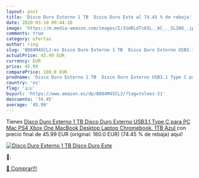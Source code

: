 ```yaml
---
layout: post
title: 'Disco Duro Externo 1 TB  Disco Duro Exte al 74.45 % de rebaja'
date: 2020-03-10 09:44:10
image: 'https://m.media-amazon.com/images/I/31mRLdTc6IL._AC_._SL200_.jpg'
comments: true
category: ofertas
author: ring
slug: 'B084M4SCLJ-es Disco Duro Externo 1 TB  Disco Duro Externo USB3.1 Type C para PC  Mac  PS4  Xbox One  MacBook  Desktop  Laptop  Chromebook. 1TB Azul '
actualPrice: 45.99 EUR
currency: EUR
price: 45.99
comparePrice: 180.0 EUR
prodname: 'Disco Duro Externo 1 TB  Disco Duro Externo USB3.1 Type C para PC  Mac  PS4  Xbox One  MacBook  Desktop  Laptop  Chromebook. 1TB Azul '
country: 'es'
flag: '🇪🇸'
buyurl: 'https://www.amazon.es/dp/B084M4SCLJ/?tag=tolees-21'
descuento: '74.45'
average: '45.99'
---
```


Tienes [Disco Duro Externo 1 TB  Disco Duro Externo USB3.1 Type C para PC  Mac  PS4  Xbox One  MacBook  Desktop  Laptop  Chromebook. 1TB Azul ](https://www.amazon.es/dp/B084M4SCLJ/?tag=tolees-21) con precio final de  45.99 EUR (original: 180.0 EUR) (74.45 %  de rebaja) aqui!

[![Disco Duro Externo 1 TB  Disco Duro Exte](https://m.media-amazon.com/images/I/31mRLdTc6IL._AC_._SL200_.jpg)](https://www.amazon.es/dp/B084M4SCLJ/?tag=tolees-21)

🔎:


[🛒 Comprar!!!](https://www.amazon.es/dp/B084M4SCLJ/?tag=tolees-21)
